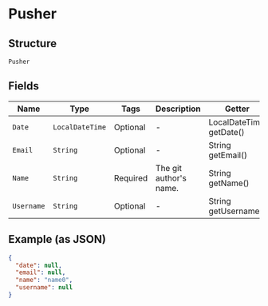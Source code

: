 
# Pusher

## Structure

`Pusher`

## Fields

| Name | Type | Tags | Description | Getter | Setter |
|  --- | --- | --- | --- | --- | --- |
| `Date` | `LocalDateTime` | Optional | - | LocalDateTime getDate() | setDate(LocalDateTime date) |
| `Email` | `String` | Optional | - | String getEmail() | setEmail(String email) |
| `Name` | `String` | Required | The git author's name. | String getName() | setName(String name) |
| `Username` | `String` | Optional | - | String getUsername() | setUsername(String username) |

## Example (as JSON)

```json
{
  "date": null,
  "email": null,
  "name": "name0",
  "username": null
}
```

